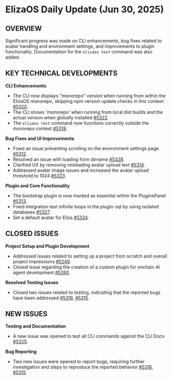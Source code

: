 # ElizaOS Daily Update (Jun 30, 2025)

## OVERVIEW
Significant progress was made on CLI enhancements, bug fixes related to avatar handling and environment settings, and improvements to plugin functionality. Documentation for the `elizaos test` command was also added.

## KEY TECHNICAL DEVELOPMENTS

**CLI Enhancements**
*   The CLI now displays "monorepo" version when running from within the ElizaOS monorepo, skipping npm version update checks in this context [#5320](https://github.com/elizaos/eliza/pull/5320).
*   The CLI shows 'monorepo' when running from local dist builds and the actual version when globally installed [#5322](https://github.com/elizaos/eliza/pull/5322).
*   The `elizaos test` command now functions correctly outside the monorepo context [#5318](https://github.com/elizaos/eliza/pull/5318).

**Bug Fixes and UI Improvements**
*   Fixed an issue preventing scrolling on the environment settings page [#5312](https://github.com/elizaos/eliza/pull/5312).
*   Resolved an issue with loading from dirname [#5328](https://github.com/elizaos/eliza/pull/5328).
*   Clarified UX by removing misleading avatar upload text [#5314](https://github.com/elizaos/eliza/pull/5314).
*   Addressed avatar image issues and increased the avatar upload threshold to 1024 [#5323](https://github.com/elizaos/eliza/pull/5323).

**Plugin and Core Functionality**
*   The bootstrap plugin is now marked as essential within the PluginsPanel [#5313](https://github.com/elizaos/eliza/pull/5313).
*   Fixed integration test infinite loops in the plugin-sql by using isolated databases [#5327](https://github.com/elizaos/eliza/pull/5327).
*   Set a default avatar for Eliza [#5324](https://github.com/elizaos/eliza/pull/5324).

## CLOSED ISSUES

**Project Setup and Plugin Development**
*   Addressed issues related to setting up a project from scratch and overall project impressions [#5249](https://github.com/elizaos/eliza/issues/5249).
*   Closed issue regarding the creation of a custom plugin for onchain AI agent development [#5260](https://github.com/elizaos/eliza/issues/5260).

**Resolved Testing Issues**
*   Closed two issues related to testing, indicating that the reported bugs have been addressed [#5316](https://github.com/elizaos/eliza/issues/5316), [#5315](https://github.com/elizaos/eliza/issues/5315).

## NEW ISSUES

**Testing and Documentation**
*   A new issue was opened to test all CLI commands against the CLI Docs [#5325](https://github.com/elizaos/eliza/issues/5325).

**Bug Reporting**
*   Two new issues were opened to report bugs, requiring further investigation and steps to reproduce the reported behavior [#5316](https://github.com/elizaos/eliza/issues/5316), [#5315](https://github.com/elizaos/eliza/issues/5315).